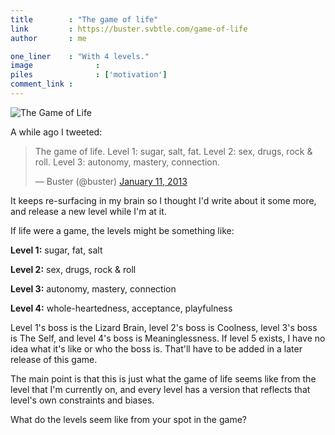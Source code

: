 ```yaml
---
title        : "The game of life"
link         : https://buster.svbtle.com/game-of-life
author       : me

one_liner    : "With 4 levels."
image			   : 
piles			   : ['motivation']
comment_link : 
---
```


![The Game of Life](https://hoffbauer.us/blog/wp-content/uploads/2012/10/GameOfLife1.png)

A while ago I tweeted:

<blockquote class="twitter-tweet"><p>The game of life. Level 1: sugar, salt, fat. Level 2: sex, drugs, rock &amp; roll. Level 3: autonomy, mastery, connection.</p>&mdash; Buster (@buster) <a href="https://twitter.com/buster/status/289558967322038273">January 11, 2013</a></blockquote>
<script async src="//platform.twitter.com/widgets.js" charset="utf-8"></script>

It keeps re-surfacing in my brain so I thought I'd write about it some more, and release a new level while I'm at it.

If life were a game, the levels might be something like:

**Level 1:** sugar, fat, salt

**Level 2:** sex, drugs, rock & roll

**Level 3:** autonomy, mastery, connection

**Level 4:** whole-heartedness, acceptance, playfulness

Level 1's boss is the Lizard Brain, level 2's boss is Coolness, level 3's boss is The Self, and level 4's boss is Meaninglessness. If level 5 exists, I have no idea what it's like or who the boss is. That'll have to be added in a later release of this game.

The main point is that this is just what the game of life seems like from the level that I'm currently on, and every level has a version that reflects that level's own constraints and biases.

What do the levels seem like from your spot in the game?